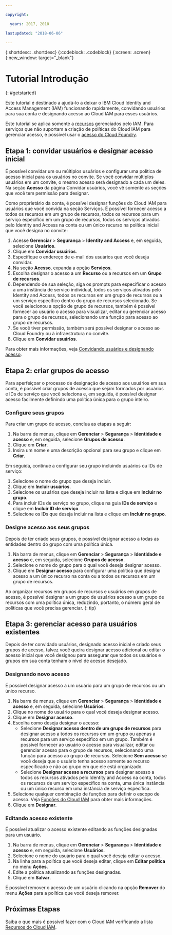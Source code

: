 ```yaml
---

copyright:

  years: 2017, 2018

lastupdated: "2018-06-06"

---
```


{:shortdesc: .shortdesc}
{:codeblock: .codeblock}
{:screen: .screen}
{:new_window: target="_blank"}

# Tutorial Introdução
{: #getstarted}

Este tutorial é destinado a ajudá-lo a deixar o IBM Cloud Identity and Access Management (IAM) funcionando rapidamente, convidando usuários para sua conta e designando acesso ao Cloud IAM para esses usuários.

Este tutorial se aplica somente a [recursos](/docs/resources/acct_resources.html#resource) gerenciados pelo IAM. Para serviços que não suportam a criação de políticas do Cloud IAM para gerenciar acesso, é possível usar o [acesso do Cloud Foundry](/docs/iam/cfaccess.html#cfaccess).


## Etapa 1: convidar usuários e designar acesso inicial

É possível convidar um ou múltiplos usuários e configurar uma política de acesso inicial para os usuários no convite. Se você convidar múltiplos usuários em um convite, o mesmo acesso será designado a cada um deles. Na seção **Acesso** da página Convidar usuários, você vê somente as seções que você tem permissão para designar.

Como proprietário da conta, é possível designar funções do Cloud IAM para usuários que você convida na seção Serviços. É possível fornecer acesso a todos os recursos em um grupo de recursos, todos os recursos para um serviço específico em um grupo de recursos, todos os serviços ativados pelo Identity and Access na conta ou um único recurso na política inicial que você designa no convite:

1. Acesse **Gerenciar** &gt; **Segurança** &gt; **Identity and Access** e, em seguida, selecione **Usuários**.
2. Clique em **Convidar usuários**.
3. Especifique o endereço de e-mail dos usuários que você deseja convidar.
4. Na seção **Acesso**, expanda a opção **Serviços**.
5. Escolha designar o acesso a um **Recurso** ou a recursos em um **Grupo de recursos**.
6. Dependendo de sua seleção, siga os prompts para especificar o acesso a uma instância de serviço individual, todos os serviços ativados pelo Identity and Access, todos os recursos em um grupo de recursos ou a um serviço específico dentro do grupo de recursos selecionado. Se você selecionou a opção de grupo de recursos, também é possível fornecer ao usuário o acesso para visualizar, editar ou gerenciar acesso para o grupo de recursos, selecionando uma função para acesso ao grupo de recursos.
7. Se você tiver permissão, também será possível designar o acesso ao Cloud Foundry ou à infraestrutura no convite.
8. Clique em **Convidar usuários**.

Para obter mais informações, veja [Convidando usuários e designando acesso](/docs/iam/iamuserinv.html#iamuserinv).

## Etapa 2: criar grupos de acesso

Para aperfeiçoar o processo de designação de acesso aos usuários em sua conta, é possível criar grupos
de acesso que sejam formados por usuários e IDs de serviço que você seleciona e, em seguida, é possível
designar acesso facilmente definindo uma política única para o grupo inteiro.

### Configure seus grupos

Para criar um grupo de acesso, conclua as etapas a seguir:

1. Na barra de menus, clique em **Gerenciar** &gt; **Segurança** &gt; **Identidade e acesso** e, em seguida, selecione **Grupos de acesso**.
2. Clique em **Criar**.
3. Insira um nome e uma descrição opcional para seu grupo e clique em **Criar**.

Em seguida, continue a configurar seu grupo incluindo usuários ou IDs de serviço:

1. Selecione o nome do grupo que deseja incluir.
2. Clique em **Incluir usuários**.
3. Selecione os usuários que deseja incluir na lista e clique em **Incluir no grupo**.
4. Para incluir IDs de serviço no grupo, clique na guia **IDs de serviço** e
clique em **Incluir ID de serviço**.
5. Selecione os IDs que deseja incluir na lista e clique em **Incluir no grupo**.

### Designe acesso aos seus grupos

Depois de ter criado seus grupos, é possível designar acesso a todas as entidades dentro do grupo com uma
política única.

1. Na barra de menus, clique em **Gerenciar** &gt; **Segurança** &gt; **Identidade e acesso** e, em seguida, selecione **Grupos de acesso**.
2. Selecione o nome do grupo para o qual você deseja designar acesso.
3. Clique em **Designar acesso** para configurar uma política que designa acesso a
um único recurso na conta ou a todos os recursos em um grupo de recursos.

Ao organizar recursos em grupos de recursos e usuários em grupos de acesso, é possível designar a um
grupo de usuários acesso a um grupo de recursos com uma política única, reduzindo, portanto, o número geral de
políticas que você precisa gerenciar.
{: tip}


## Etapa 3: gerenciar acesso para usuários existentes

Depois de ter convidado usuários, designado acesso inicial e criado seus grupos de acesso, talvez você
queira designar acesso adicional ou editar o acesso inicial que você designou para assegurar que todos os
usuários e grupos em sua conta tenham o nível de acesso desejado.

### Designando novo acesso

É possível designar acesso a um usuário para um grupo de recursos ou um único recurso.

1. Na barra de menus, clique em **Gerenciar** &gt; **Segurança** &gt; **Identidade e acesso** e, em seguida, selecione **Usuários**.
2. Clique no nome do usuário para o qual você deseja designar acesso.
3. Clique em **Designar acesso**.
4. Escolha como deseja designar o acesso:
    * Selecione **Designar acesso dentro de um grupo de recursos** para designar acesso a todos os recursos em um grupo ou apenas a recursos para um serviço específico em um grupo. Também é possível fornecer ao usuário o acesso para visualizar, editar ou gerenciar acesso para o grupo de recursos, selecionando uma função para acesso ao grupo de recursos. Selecione **Sem acesso** se você deseja que o usuário tenha acesso somente ao recurso especificado e não ao grupo em que ele está organizado.
    * Selecione **Designar acesso a recursos** para designar acesso a todos os recursos ativados pelo Identity and Access na conta, todos os recursos de um serviço específico na conta, uma única instância ou um único recurso em uma instância de serviço específica.
5. Selecione qualquer combinação de funções para definir o escopo de acesso. Veja [Funções do Cloud IAM](/docs/iam/users_roles.html#iamusermanrol) para obter mais informações.
6. Clique em **Designar**.


### Editando acesso existente

É possível atualizar o acesso existente editando as funções designadas para um usuário.

1. Na barra de menus, clique em **Gerenciar** &gt; **Segurança** &gt; **Identidade e acesso** e, em seguida, selecione **Usuários**.
2. Selecione o nome do usuário para o qual você deseja editar o acesso.
3. Na linha para a política que você deseja editar, clique em **Editar política** no menu **Ações**.
4. Edite a política atualizando as funções designadas.
5. Clique em **Salvar**.

É possível remover o acesso de um usuário clicando na opção **Remover** do menu **Ações** para a política que você deseja remover.

## Próximas Etapas

Saiba o que mais é possível fazer com o Cloud IAM verificando a lista [Recursos do Cloud IAM](/docs/iam/index.html#features).
